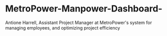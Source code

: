 # MetroPower-Manpower-Dashboard-
Antione Harrell, Assistant Project Manager at MetroPower's system for managing employees, and optimizing project efficiency
